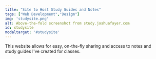 ```yaml
---
title: "Site to Host Study Guides and Notes"
tags: ["Web Development","Design"]
img: 'studysite.png'
alt: Above-the-fold screenshot from study.joshuafayer.com
id: studysite
modaltarget: '#studysite'
---
```


This website allows for easy, on-the-fly sharing and access to notes and study guides I've created for classes.
